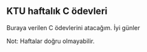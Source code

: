 ## KTU haftalık C ödevleri

Buraya verilen C ödevlerini atacağım. İyi günler

Not: Haftalar doğru olmayabilir.
